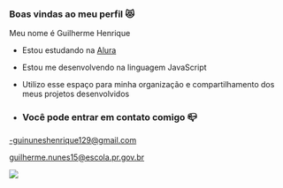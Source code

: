 ### Boas vindas ao meu perfil 😻

Meu nome é Guilherme Henrique

- Estou estudando na [Alura](https://www.alura.com.br)
- Estou me desenvolvendo na linguagem JavaScript
- Utilizo esse espaço para minha organização e compartilhamento dos meus projetos desenvolvidos

- ### Você pode entrar em contato comigo 📪

-guinuneshenrique129@gmail.com

guilherme.nunes15@escola.pr.gov.br 

![](https://c.tenor.com/0oH_oZ43RxEAAAAd/tenor.gif)

